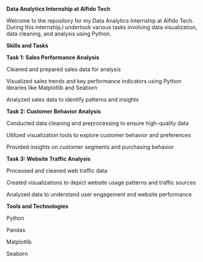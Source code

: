 **Data Analytics Internship at Alfido Tech**

Welcome to the repository for my Data Analytics Internship at Alfido Tech. During this internship,I undertook various tasks involving data visualization, data cleaning, and analysis using Python.

**Skills and Tasks**

**Task 1: Sales Performance Analysis**

Cleaned and prepared sales data for analysis

Visualized sales trends and key performance indicators using Python libraries like Matplotlib and Seaborn

Analyzed sales data to identify patterns and insights

**Task 2: Customer Behavior Analysis**

Conducted data cleaning and preprocessing to ensure high-quality data

Utilized visualization tools to explore customer behavior and preferences

Provided insights on customer segments and purchasing behavior

**Task 3: Website Traffic Analysis**

Processed and cleaned web traffic data

Created visualizations to depict website usage patterns and traffic sources

Analyzed data to understand user engagement and website performance

**Tools and Technologies**

Python

Pandas

Matplotlib

Seaborn
